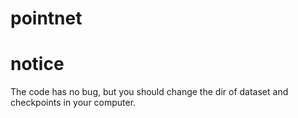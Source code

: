 # pointnet


# notice
The code has no bug, but you should change the dir of dataset and checkpoints in your computer. 
